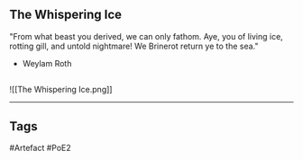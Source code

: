 ## The Whispering Ice
"From what beast you derived, we can only fathom.
Aye, you of living ice, rotting gill, and untold nightmare!
We Brinerot return ye to the sea."
- Weylam Roth
##
![[The Whispering Ice.png]]

---
## Tags
#Artefact
#PoE2